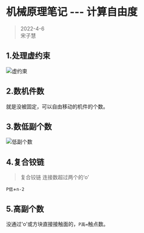 # 机械原理笔记 --- 计算自由度

> 2022-4-6  
> 宋子慧

## 1.处理虚约束   
![虚约束](../web/resource/screen1.jpg)    
## 2.数机件数       
就是没被固定，可以自由移动的机件的个数。    
## 3.数低副个数    
![低副个数](../web/resource//2022-04-06%20093931.jpg)    
## 4.复合铰链
> 复合铰链 连接数超过两个的‘o’  
       
`P低`+`n-2`     

## 5.高副个数
没通过'o'或方块直接接触面的，`P高=`触点数。
